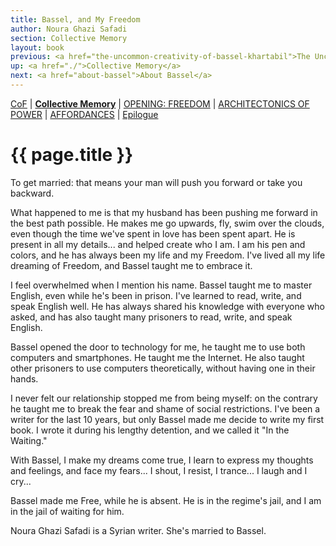 ```yaml
---
title: Bassel, and My Freedom
author: Noura Ghazi Safadi
section: Collective Memory
layout: book
previous: <a href="the-uncommon-creativity-of-bassel-khartabil">The Uncommon Creativity of Bassel Khartabil</a>
up: <a href="./">Collective Memory</a>
next: <a href="about-bassel">About Bassel</a>
---
```


[CoF][c0] | __[Collective Memory][c1]__ | [OPENING: FREEDOM][c2] | [ARCHITECTONICS OF POWER][c3] | [AFFORDANCES][c4] | [Epilogue][c5]

[c0]: /book "Cost of Freedom"
[c1]: /book/collective-memory
[c2]: /book/opening:freedom
[c3]: /book/architectonics-of-power
[c4]: /book/affordances
[c5]: /book/epilogue

# {{ page.title }}

To get married: that means your man will push you forward or take you
backward.

What happened to me is that my husband has been pushing me forward in
the best path possible. He makes me go upwards, fly, swim over the
clouds, even though the time we've spent in love has been spent
apart. He is present in all my details... and helped create who I
am. I am his pen and colors, and he has always been my life and my
Freedom. I've lived all my life dreaming of Freedom, and Bassel taught
me to embrace it.

I feel overwhelmed when I mention his name. Bassel taught me to master
English, even while he's been in prison. I've learned to read, write,
and speak English well. He has always shared his knowledge with
everyone who asked, and has also taught many prisoners to read, write,
and speak English.

Bassel opened the door to technology for me, he taught me to use both
computers and smartphones. He taught me the Internet. He also taught
other prisoners to use computers theoretically, without having one in
their hands.

I never felt our relationship stopped me from being myself: on the
contrary he taught me to break the fear and shame of social
restrictions. I've been a writer for the last 10 years, but only
Bassel made me decide to write my first book. I wrote it during his
lengthy detention, and we called it "In the Waiting."

With Bassel, I make my dreams come true, I learn to express my
thoughts and feelings, and face my fears... I shout, I resist, I
trance... I laugh and I cry...

Bassel made me Free, while he is absent. He is in the regime's jail,
and I am in the jail of waiting for him.

<p class="author bio">Noura Ghazi Safadi is a Syrian writer. She's married to Bassel.</p>
